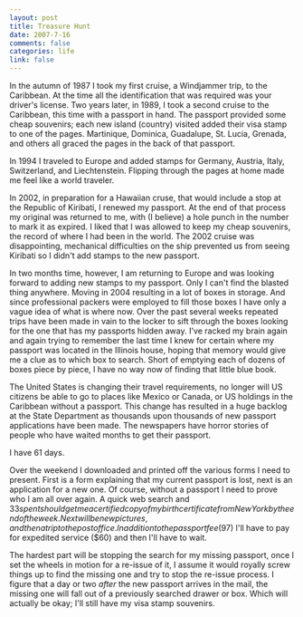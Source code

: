 ```yaml
--- 
layout: post
title: Treasure Hunt
date: 2007-7-16
comments: false
categories: life
link: false
---
```

In the autumn of 1987 I took my first cruise, a Windjammer trip, to the Caribbean.  At the time all the identification that was required was your driver's license.  Two years later, in 1989, I took a second cruise to the Caribbean, this time with a passport in hand.  The passport provided some cheap souvenirs; each new island (country) visited added their visa stamp to one of the pages.  Martinique, Dominica, Guadalupe, St. Lucia, Grenada, and others all graced the pages in the back of that passport.

In 1994 I traveled to Europe and added stamps for Germany, Austria, Italy, Switzerland, and Liechtenstein.  Flipping through the pages at home made me feel like a world traveler.

In 2002, in preparation for a Hawaiian cruse, that would include a stop at the Republic of Kiribati, I renewed my passport.  At the end of that process my original was returned to me, with (I believe) a hole punch in the number to mark it as expired.  I liked that I was allowed to keep my cheap souvenirs, the record of where I had been in the world.  The 2002 cruise was disappointing, mechanical difficulties on the ship prevented us from seeing Kiribati so I didn't add stamps to the new passport.

In two months time, however, I am returning to Europe and was looking forward to adding new stamps to my passport.  Only I can't find the blasted thing anywhere.  Moving in 2004 resulting in a lot of boxes in storage.  And since professional packers were employed to fill those boxes I have only a vague idea of what is where now.  Over the past several weeks repeated trips have been made in vain to the locker to sift through the boxes looking for the one that has my passports hidden away.  I've racked my brain again and again trying to remember the last time I knew for certain where my passport was located in the Illinois house, hoping that memory would give me a clue as to which box to search.  Short of emptying each of dozens of boxes piece by piece, I have no way now of finding that little blue book.

The United States is changing their travel requirements, no longer will US citizens be able to go to places like Mexico or Canada, or US holdings in the Caribbean without a passport.  This change has resulted in a huge backlog at the State Department as thousands upon thousands of new passport applications have been made.  The newspapers have horror stories of people who have waited months to get their passport.

I have 61 days.

Over the weekend I downloaded and printed off the various forms I need to present.  First is a form explaining that my current passport is lost, next is an application for a new one.  Of course, without a passport I need to prove who I am all over again.  A quick web search and $33 spent should get me a certified copy of my birth certificate from New York by the end of the week.  Next will be new pictures, and then a trip to the post office.  In addition to the passport fee ($97) I'll have to pay for expedited service ($60) and then I'll have to wait.

The hardest part will be stopping the search for my missing passport, once I set the wheels in motion for a re-issue of it, I assume it would royally screw things up to find the missing one and try to stop the re-issue process.  I figure that a day or two <i>after</i> the new passport arrives in the mail, the missing one will fall out of a previously searched drawer or box.  Which will actually be okay; I'll still have my visa stamp souvenirs.
